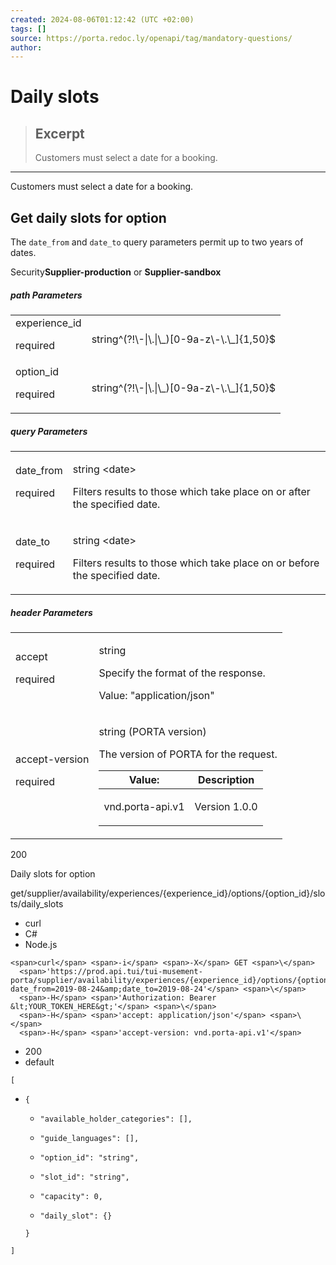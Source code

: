 ```yaml
---
created: 2024-08-06T01:12:42 (UTC +02:00)
tags: []
source: https://porta.redoc.ly/openapi/tag/mandatory-questions/
author: 
---
```


# Daily slots

> ## Excerpt
> Customers must select a date for a booking.

---
Customers must select a date for a booking.

## [](https://porta.redoc.ly/openapi/tag/mandatory-questions/#tag/daily-slots/operation/get/availability/experiences/experience_id/options/option_id/slots/daily_slots)Get daily slots for option

The `date_from` and `date_to` query parameters permit up to two years of dates.

Security**Supplier-production** or **Supplier-sandbox**

##### path Parameters

<table><tbody><tr><td kind="field" title="experience_id"><span><a href="https://porta.redoc.ly/openapi/tag/mandatory-questions/#tag/daily-slots/operation/get/availability/experiences/experience_id/options/option_id/slots/daily_slots!in=path&amp;path=experience_id&amp;t=request" data-section-id="tag/daily-slots/operation/get/availability/experiences/experience_id/options/option_id/slots/daily_slots!in=path&amp;path=experience_id&amp;t=request" id="tag/daily-slots/operation/get/availability/experiences/experience_id/options/option_id/slots/daily_slots!in=path&amp;path=experience_id&amp;t=request"></a>experience_id</span><p>required</p></td><td><div><p><span></span><span>string</span><span>^(?!\-|\.|\_)[0-9a-z\-\.\_]{1,50}$</span></p></div></td></tr><tr><td kind="field" title="option_id"><span><a href="https://porta.redoc.ly/openapi/tag/mandatory-questions/#tag/daily-slots/operation/get/availability/experiences/experience_id/options/option_id/slots/daily_slots!in=path&amp;path=option_id&amp;t=request" data-section-id="tag/daily-slots/operation/get/availability/experiences/experience_id/options/option_id/slots/daily_slots!in=path&amp;path=option_id&amp;t=request" id="tag/daily-slots/operation/get/availability/experiences/experience_id/options/option_id/slots/daily_slots!in=path&amp;path=option_id&amp;t=request"></a>option_id</span><p>required</p></td><td><div><p><span></span><span>string</span><span>^(?!\-|\.|\_)[0-9a-z\-\.\_]{1,50}$</span></p></div></td></tr></tbody></table>

##### query Parameters

<table><tbody><tr><td kind="field" title="date_from"><span><a href="https://porta.redoc.ly/openapi/tag/mandatory-questions/#tag/daily-slots/operation/get/availability/experiences/experience_id/options/option_id/slots/daily_slots!in=query&amp;path=date_from&amp;t=request" data-section-id="tag/daily-slots/operation/get/availability/experiences/experience_id/options/option_id/slots/daily_slots!in=query&amp;path=date_from&amp;t=request" id="tag/daily-slots/operation/get/availability/experiences/experience_id/options/option_id/slots/daily_slots!in=query&amp;path=date_from&amp;t=request"></a>date_from</span><p>required</p></td><td><div><p><span></span><span>string</span><span> &lt;date&gt;</span></p><div><p>Filters results to those which take place on or after the specified date.</p></div></div></td></tr><tr><td kind="field" title="date_to"><span><a href="https://porta.redoc.ly/openapi/tag/mandatory-questions/#tag/daily-slots/operation/get/availability/experiences/experience_id/options/option_id/slots/daily_slots!in=query&amp;path=date_to&amp;t=request" data-section-id="tag/daily-slots/operation/get/availability/experiences/experience_id/options/option_id/slots/daily_slots!in=query&amp;path=date_to&amp;t=request" id="tag/daily-slots/operation/get/availability/experiences/experience_id/options/option_id/slots/daily_slots!in=query&amp;path=date_to&amp;t=request"></a>date_to</span><p>required</p></td><td><div><p><span></span><span>string</span><span> &lt;date&gt;</span></p><div><p>Filters results to those which take place on or before the specified date.</p></div></div></td></tr></tbody></table>

##### header Parameters

<table><tbody><tr><td kind="field" title="accept"><span><a href="https://porta.redoc.ly/openapi/tag/mandatory-questions/#tag/daily-slots/operation/get/availability/experiences/experience_id/options/option_id/slots/daily_slots!in=header&amp;path=accept&amp;t=request" data-section-id="tag/daily-slots/operation/get/availability/experiences/experience_id/options/option_id/slots/daily_slots!in=header&amp;path=accept&amp;t=request" id="tag/daily-slots/operation/get/availability/experiences/experience_id/options/option_id/slots/daily_slots!in=header&amp;path=accept&amp;t=request"></a>accept</span><p>required</p></td><td><div><p><span></span><span>string</span></p><div><p>Specify the format of the response.</p></div><p><span>Value:</span> <span>"application/json"</span></p></div></td></tr><tr><td kind="field" title="accept-version"><span><a href="https://porta.redoc.ly/openapi/tag/mandatory-questions/#tag/daily-slots/operation/get/availability/experiences/experience_id/options/option_id/slots/daily_slots!in=header&amp;path=accept-version&amp;t=request" data-section-id="tag/daily-slots/operation/get/availability/experiences/experience_id/options/option_id/slots/daily_slots!in=header&amp;path=accept-version&amp;t=request" id="tag/daily-slots/operation/get/availability/experiences/experience_id/options/option_id/slots/daily_slots!in=header&amp;path=accept-version&amp;t=request"></a>accept-version</span><p>required</p></td><td><div><p><span></span><span>string</span><span> (PORTA version)</span></p><div><p>The version of PORTA for the request.</p></div><div><table><thead><tr><th><span>Value:</span></th><th><strong>Description</strong></th></tr></thead><tbody><tr><td>vnd.porta-api.v1</td><td><span><p>Version 1.0.0</p></span></td></tr></tbody></table></div></div></td></tr></tbody></table>

200

Daily slots for option

get/supplier/availability/experiences/{experience\_id}/options/{option\_id}/slots/daily\_slots

-   curl
-   C#
-   Node.js

```
<span>curl</span> <span>-i</span> <span>-X</span> GET <span>\</span>
  <span>'https://prod.api.tui/tui-musement-porta/supplier/availability/experiences/{experience_id}/options/{option_id}/slots/daily_slots?date_from=2019-08-24&amp;date_to=2019-08-24'</span> <span>\</span>
  <span>-H</span> <span>'Authorization: Bearer &lt;YOUR_TOKEN_HERE&gt;'</span> <span>\</span>
  <span>-H</span> <span>'accept: application/json'</span> <span>\</span>
  <span>-H</span> <span>'accept-version: vnd.porta-api.v1'</span>
```

-   200
-   default

`[`

-   `{`
    
    -   `"available_holder_categories": [],`
        
    -   `"guide_languages": [],`
        
    -   `"option_id": "string",`
        
    -   `"slot_id": "string",`
        
    -   `"capacity": 0,`
        
    -   `"daily_slot": {}`
        
    
    `}`
    

`]`
